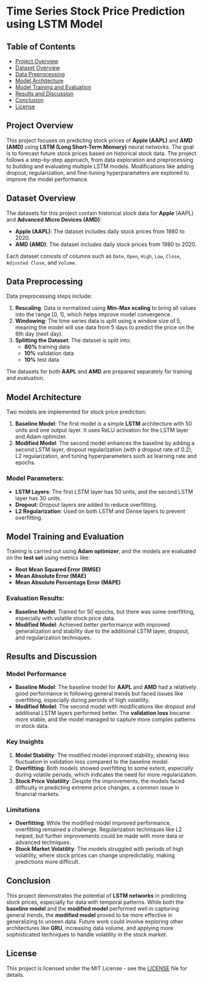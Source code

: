 # **Time Series Stock Price Prediction using LSTM Model**

## Table of Contents
- [Project Overview](#project-overview)
- [Dataset Overview](#dataset-overview)
- [Data Preprocessing](#data-preprocessing)
- [Model Architecture](#model-architecture)
- [Model Training and Evaluation](#model-training-and-evaluation)
- [Results and Discussion](#results-and-discussion)
- [Conclusion](#conclusion)
- [License](#license)

## Project Overview
This project focuses on predicting stock prices of **Apple (AAPL)** and **AMD (AMD)** using **LSTM (Long Short-Term Memory)** neural networks. The goal is to forecast future stock prices based on historical stock data. The project follows a step-by-step approach, from data exploration and preprocessing to building and evaluating multiple LSTM models. Modifications like adding dropout, regularization, and fine-tuning hyperparameters are explored to improve the model performance.

## Dataset Overview
The datasets for this project contain historical stock data for **Apple** (AAPL) and **Advanced Micro Devices (AMD)**:
- **Apple (AAPL)**: The dataset includes daily stock prices from 1980 to 2020.
- **AMD (AMD)**: The dataset includes daily stock prices from 1980 to 2020.

Each dataset consists of columns such as `Date`, `Open`, `High`, `Low`, `Close`, `Adjusted Close`, and `Volume`.

## Data Preprocessing
Data preprocessing steps include:
1. **Rescaling**: Data is normalized using **Min-Max scaling** to bring all values into the range [0, 1], which helps improve model convergence.
2. **Windowing**: The time series data is split using a window size of 5, meaning the model will use data from 5 days to predict the price on the 6th day (next day).
3. **Splitting the Dataset**: The dataset is split into:
   - **80%** training data
   - **10%** validation data
   - **10%** test data

The datasets for both **AAPL** and **AMD** are prepared separately for training and evaluation.

## Model Architecture
Two models are implemented for stock price prediction:
1. **Baseline Model**: The first model is a simple **LSTM** architecture with 50 units and one output layer. It uses ReLU activation for the LSTM layer and Adam optimizer.
2. **Modified Model**: The second model enhances the baseline by adding a second LSTM layer, dropout regularization (with a dropout rate of 0.2), L2 regularization, and tuning hyperparameters such as learning rate and epochs.

### Model Parameters:
- **LSTM Layers**: The first LSTM layer has 50 units, and the second LSTM layer has 30 units.
- **Dropout**: Dropout layers are added to reduce overfitting.
- **L2 Regularization**: Used on both LSTM and Dense layers to prevent overfitting.

## Model Training and Evaluation
Training is carried out using **Adam optimizer**, and the models are evaluated on the **test set** using metrics like:
- **Root Mean Squared Error (RMSE)**
- **Mean Absolute Error (MAE)**
- **Mean Absolute Percentage Error (MAPE)**

### Evaluation Results:
- **Baseline Model**: Trained for 50 epochs, but there was some overfitting, especially with volatile stock price data.
- **Modified Model**: Achieved better performance with improved generalization and stability due to the additional LSTM layer, dropout, and regularization techniques.

## Results and Discussion

### Model Performance
- **Baseline Model**: The baseline model for **AAPL** and **AMD** had a relatively good performance in following general trends but faced issues like overfitting, especially during periods of high volatility.
- **Modified Model**: The second model with modifications like dropout and additional LSTM layers performed better. The **validation loss** became more stable, and the model managed to capture more complex patterns in stock data.

### Key Insights
1. **Model Stability**: The modified model improved stability, showing less fluctuation in validation loss compared to the baseline model.
2. **Overfitting**: Both models showed overfitting to some extent, especially during volatile periods, which indicates the need for more regularization.
3. **Stock Price Volatility**: Despite the improvements, the models faced difficulty in predicting extreme price changes, a common issue in financial markets.

### Limitations
- **Overfitting**: While the modified model improved performance, overfitting remained a challenge. Regularization techniques like L2 helped, but further improvements could be made with more data or advanced techniques.
- **Stock Market Volatility**: The models struggled with periods of high volatility, where stock prices can change unpredictably, making predictions more difficult.

## Conclusion
This project demonstrates the potential of **LSTM networks** in predicting stock prices, especially for data with temporal patterns. While both the **baseline model** and the **modified model** performed well in capturing general trends, the **modified model** proved to be more effective in generalizing to unseen data. Future work could involve exploring other architectures like **GRU**, increasing data volume, and applying more sophisticated techniques to handle volatility in the stock market.

## License
This project is licensed under the MIT License - see the [LICENSE](LICENSE) file for details.
